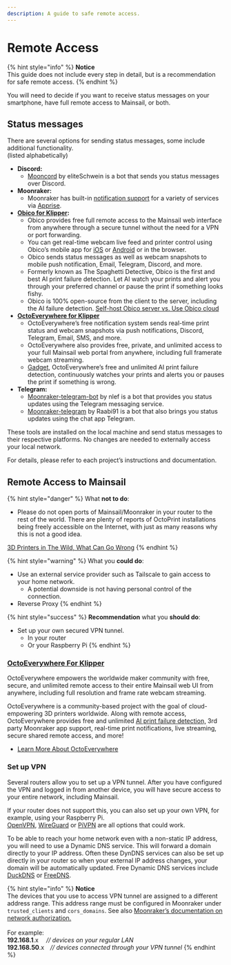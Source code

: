 ```yaml
---
description: A guide to safe remote access.
---
```


# Remote Access

{% hint style="info" %}
**Notice**\
This guide does not include every step in detail, but is a recommendation for safe remote access.
{% endhint %}

You will need to decide if you want to receive status messages on your smartphone, have full remote access to Mainsail, or both.

## &#x20;Status messages <a href="#status-messages" id="status-messages"></a>

There are several options for sending status messages, some include additional functionality.\
(listed alphabetically)

* **Discord:**
  * [Mooncord](https://github.com/eliteSchwein/mooncord) by eliteSchwein is a bot that sends you status messages over Discord.
* **Moonraker:**
  * Moonraker has built-in [notification support](https://moonraker.readthedocs.io/en/latest/configuration/#notifier) for a variety of services via [Apprise](https://github.com/caronc/apprise).
* [**Obico for Klipper**](https://obico.io/docs/user-guides/klipper-setup/)**:**
  * Obico provides free full remote access to the Mainsail web interface from anywhere through a secure tunnel without the need for a VPN or port forwarding.
  * You can get real-time webcam live feed and printer control using Obico’s mobile app for [iOS](https://apps.apple.com/ae/app/obico-for-octoprint-klipper/id1540646623) or [Android](https://play.google.com/store/apps/details?id=com.thespaghettidetective.android\&hl=en\_US\&gl=US) or in the browser.
  * Obico sends status messages as well as webcam snapshots to mobile push notification, Email, Telegram, Discord, and more.
  * Formerly known as The Spaghetti Detective, Obico is the first and best AI print failure detection. Let AI watch your prints and alert you through your preferred channel or pause the print if something looks fishy.
  * Obico is 100% open-source from the client to the server, including the AI failure detection. [Self-host Obico server vs. Use Obico cloud](https://www.obico.io/obico-cloud-vs-self-hosted.html)
* [**OctoEverywhere for Klipper**](https://octoeverywhere.com/?source=mainsail\_docs)
  * OctoEverywhere’s free notification system sends real-time print status and webcam snapshots via push notifications, Discord, Telegram, Email, SMS, and more.
  * OctoEverywhere also provides free, private, and unlimited access to your full Mainsail web portal from anywhere, including full framerate webcam streaming.
  * [Gadget](https://octoeverywhere.com/gadget?source=mainsail\_docs), OctoEverywhere’s free and unlimited AI print failure detection, continuously watches your prints and alerts you or pauses the print if something is wrong.
* **Telegram:**
  * [Moonraker-telegram-bot](https://github.com/nlef/moonraker-telegram-bot) by nlef is a bot that provides you status updates using the Telegram messaging service.
  * [Moonraker-telegram](https://github.com/Raabi91/moonraker-telegram) by Raabi91 is a bot that also brings you status updates using the chat app Telegram.

These tools are installed on the local machine and send status messages to their respective platforms. No changes are needed to externally access your local network.

For details, please refer to each project’s instructions and documentation.

## Remote Access to Mainsail <a href="#remote-access-to-mainsail" id="remote-access-to-mainsail"></a>

{% hint style="danger" %}
What **not to do**:

* Please do not open ports of Mainsail/Moonraker in your router to the rest of the world. There are plenty of reports of OctoPrint installations being freely accessible on the Internet, with just as many reasons why this is not a good idea.

[3D Printers in The Wild, What Can Go Wrong](https://isc.sans.edu/forums/diary/3D+Printers+in+The+Wild+What+Can+Go+Wrong/24044/)
{% endhint %}

{% hint style="warning" %}
What you **could do**:

* Use an external service provider such as Tailscale to gain access to your home network.
  * A potential downside is not having personal control of the connection.
* Reverse Proxy
{% endhint %}

{% hint style="success" %}
**Recommendation** what you **should do**:

* Set up your own secured VPN tunnel.
  * In your router
  * Or your Raspberry Pi
{% endhint %}

### [OctoEverywhere For Klipper](https://octoeverywhere.com/?source=mainsail\_docs\_remote)

OctoEverywhere empowers the worldwide maker community with free, secure, and unlimited remote access to their entire Mainsail web UI from anywhere, including full resolution and frame rate webcam streaming.

OctoEverywhere is a community-based project with the goal of cloud-empowering 3D printers worldwide. Along with remote access, OctoEverywhere provides free and unlimited [AI print failure detection,](https://octoeverywhere.com/gadget?source=mainsail\_docs\_remote) 3rd party Moonraker app support, real-time print notifications, live streaming, secure shared remote access, and more!

* [Learn More About OctoEverywhere](https://octoeverywhere.com/?source=mainsail\_docs\_remote)

### Set up VPN <a href="#set-up-vpn" id="set-up-vpn"></a>

Several routers allow you to set up a VPN tunnel. After you have configured the VPN and logged in from another device, you will have secure access to your entire network, including Mainsail.

If your router does not support this, you can also set up your own VPN, for example, using your Raspberry Pi.\
[OpenVPN](https://openvpn.net/), [WireGuard](https://www.wireguard.com/) or [PiVPN](https://www.pivpn.io/) are all options that could work.

To be able to reach your home network even with a non-static IP address, you will need to use a Dynamic DNS service. This will forward a domain directly to your IP address. Often these DynDNS services can also be set up directly in your router so when your external IP address changes, your domain will be automatically updated. Free Dynamic DNS services include [DuckDNS](https://www.duckdns.org) or [FreeDNS](https://freedns.afraid.org/).

{% hint style="info" %}
**Notice**\
The devices that you use to access VPN tunnel are assigned to a different address range. This address range must be configured in Moonraker under `trusted_clients` and `cors_domains`. See also [Moonraker’s documentation on network authorization.](https://moonraker.readthedocs.io/en/latest/configuration/#authorization)\
\
For example:\
**192.168.1**.x     _// devices on your regular LAN_\
**192.168.50**.x _// devices connected through your VPN tunnel_
{% endhint %}
